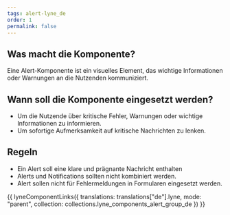 ```yaml
---
tags: alert-lyne_de
order: 1
permalink: false
---
```


## Was macht die Komponente?
Eine Alert-Komponente ist ein visuelles Element, das wichtige Informationen oder Warnungen an die Nutzenden kommuniziert.

## Wann soll die Komponente eingesetzt werden?
* Um die Nutzende über kritische Fehler, Warnungen oder wichtige Informationen zu informieren.
* Um sofortige Aufmerksamkeit auf kritische Nachrichten zu lenken.

## Regeln
* Ein Alert soll eine klare und prägnante Nachricht enthalten
* Alerts und Notifications sollten nicht kombiniert werden.
* Alert sollen nicht für Fehlermeldungen in Formularen eingesetzt werden.

{{ lyneComponentLinks({
  translations: translations["de"].lyne,
  mode: "parent",
  collection: collections.lyne_components_alert_group_de
}) }}